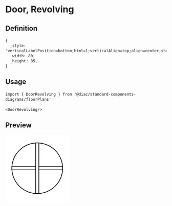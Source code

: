 # Door, Revolving

## Definition

```
{
  _style: 'verticalLabelPosition=bottom;html=1;verticalAlign=top;align=center;shape=mxgraph.floorplan.doorRevolving;aspect=fixed;',
  _width: 80,
  _height: 85,
}
```

## Usage

```
import { DoorRevolving } from '@diac/standard-components-diagrams/floorPlans'

<DoorRevolving/>
```

## Preview

<img src="./door-revolving.png" width="200"/>
